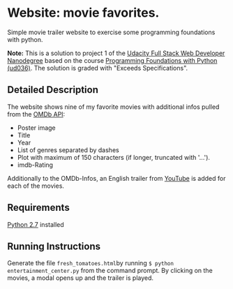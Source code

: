 # Website: movie favorites.
Simple movie trailer website to exercise some programming foundations with python.

**Note:** This is a solution to project 1 of the [Udacity Full Stack Web Developer Nanodegree][1] based on the course [Programming Foundations with Python (ud036)][2]. The solution is graded with "Exceeds Specifications".

## Detailed Description
The website shows nine of my favorite movies with additional infos pulled from the [OMDb API][3]:
- Poster image
- Title
- Year
- List of genres separated by dashes
- Plot with maximum of 150 characters (if longer, truncated with '...').
- imdb-Rating

Additionally to the OMDb-Infos, an English trailer from [YouTube][4] is added for each of the movies.

## Requirements
[Python 2.7][5] installed

## Running Instructions
Generate the file `fresh_tomatoes.html`by running `$ python entertainment_center.py` from the command prompt. By clicking on the movies, a modal opens up and the trailer is played.

[1]: https://www.udacity.com/course/full-stack-web-developer-nanodegree--nd004 "Udacity Nanodegree: Full Stack Web Developer"
[2]: https://www.udacity.com/course/programming-foundations-with-python--ud036-nd "Udacity Course: Programming Foundations with Python"
[3]: http://www.omdbapi.com/ "OMDb API - The Open Movie Database"
[4]: https://www.youtube.com/ "YouTube Website"
[5]: https://www.python.org/downloads/ "Download Python"
